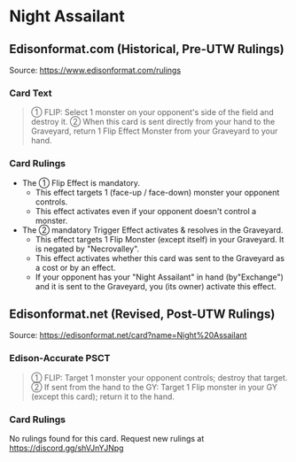 # Night Assailant

## Edisonformat.com (Historical, Pre-UTW Rulings)

Source: https://www.edisonformat.com/rulings

### Card Text

> ① FLIP: Select 1 monster on your opponent's side of the field and destroy it. ② When this card is sent directly from your hand to the Graveyard, return 1 Flip Effect Monster from your Graveyard to your hand.

### Card Rulings

*   The ① Flip Effect is mandatory.
    *   This effect targets 1 (face-up / face-down) monster your opponent controls.
    *   This effect activates even if your opponent doesn't control a monster.
*   The ② mandatory Trigger Effect activates & resolves in the Graveyard.
    *   This effect targets 1 Flip Monster (except itself) in your Graveyard. It is negated by "Necrovalley".
    *   This effect activates whether this card was sent to the Graveyard as a cost or by an effect.
    *   If your opponent has your "Night Assailant" in hand (by"Exchange") and it is sent to the Graveyard, you (its owner) activate this effect.

## Edisonformat.net (Revised, Post-UTW Rulings)

Source: https://edisonformat.net/card?name=Night%20Assailant

### Edison-Accurate PSCT

> ① FLIP: Target 1 monster your opponent controls; destroy that target.
> ② If sent from the hand to the GY: Target 1 Flip monster in your GY (except this card); return it to the hand.

### Card Rulings

No rulings found for this card. Request new rulings at https://discord.gg/shVJnYJNpg
            